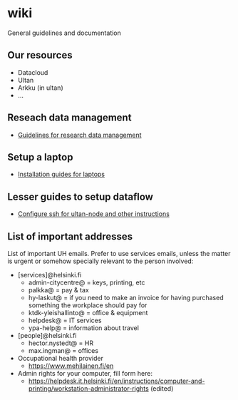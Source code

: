 # wiki
General guidelines and documentation

## Our resources
- Datacloud
- Ultan
- Arkku (in ultan)
- ...

## Reseach data management
- [Guidelines for research data management](./RDM.md)

## Setup a laptop
- [Installation guides for laptops](./laptop.md)

## Lesser guides to setup dataflow
- [Configure ssh for ultan-node and other instructions](./misc-it.md)

## List of important addresses
List of important UH emails. Prefer to use services emails, unless the matter is urgent or somehow specially relevant to the person involved:
- [services]@helsinki.fi
   - admin-citycentre@ = keys, printing, etc
   - palkka@ = pay & tax
   - hy-laskut@ = if you need to make an invoice for having purchased something the workplace should pay for
   - ktdk-yleishallinto@ = office & equipment
   - helpdesk@ = IT services
   - ypa-help@ = information about travel
- [people]@helsinki.fi
   - hector.nystedt@ = HR
   - max.ingman@ = offices
- Occupational health provider
   - https://www.mehilainen.fi/en
- Admin rights for your computer, fill form here:
   - https://helpdesk.it.helsinki.fi/en/instructions/computer-and-printing/workstation-administrator-rights (edited) 